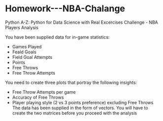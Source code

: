 # Homework---NBA-Chalange
Python A-Z: Python for Data Science with Real Excercises Challenge - NBA Players Analysis

You have been supplied data for in-game statistics:
- Games Played
- Feald Goals
- Field Goal Attempts
- Points
- Free Throws
- Free Throw Attempts

You need to create three plots that portray the following insights:
- Free Throw Attempts per game
- Accuracy of Free Throws
- Player playing style (2 vs 3 points preference) excluding Free Throws
The data has been supplied in the form of vectors. You will have to create
the two matrices before you proceed with the analysis
